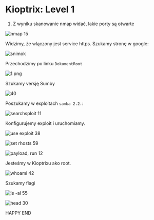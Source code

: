 # Kioptrix: Level 1

1. Z wyniku skanowanie nmap widać, lakie porty są otwarte

![nmap 15](https://github.com/utlik/Images/blob/master/Screenshot%20from%202020-01-13%2019-56-15.png)

Widzimy, że wlączony jest service https. Szukamy stronę w google:

![snimok](https://github.com/utlik/Images/blob/master/%D0%A1%D0%BD%D0%B8%D0%BC%D0%BE%D0%BA.PNG)

Przechodzimy po linku `DokumentRoot`

![1.png](https://github.com/utlik/Images/blob/master/1.PNG)

Szukamy versję Sumby

![40](https://github.com/utlik/Images/blob/master/Screenshot%20from%202020-01-13%2021-02-40.png)

Poszukamy w exploitach `samba 2.2.`:

![searchsploit 11](https://github.com/utlik/Images/blob/master/Screenshot%20from%202020-01-13%2020-24-11.png)

Konfigurujemy exploit i uruchomiamy.

![use exploit 38](https://github.com/utlik/Images/blob/master/Screenshot%20from%202020-01-13%2019-46-38.png)

![set rhosts 59](https://github.com/utlik/Images/blob/master/Screenshot%20from%202020-01-13%2019-46-59.png)

![payload, run 12](https://github.com/utlik/Images/blob/master/Screenshot%20from%202020-01-13%2019-47-12.png)

Jesteśmy w Kioptrixu ako root.

![whoami 42](https://github.com/utlik/Images/blob/master/Screenshot%20from%202020-01-13%2019-47-42.png)

Szukamy flagi

![ls -al 55](https://github.com/utlik/Images/blob/master/Screenshot%20from%202020-01-13%2019-47-55.png)

![head 30](https://github.com/utlik/Images/blob/master/Screenshot%20from%202020-01-13%2019-48-30.png)

 HAPPY END



